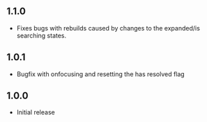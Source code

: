 ## 1.1.0

* Fixes bugs with rebuilds caused by changes to the expanded/is searching states.

## 1.0.1

* Bugfix with onfocusing and resetting the has resolved flag

## 1.0.0

* Initial release
